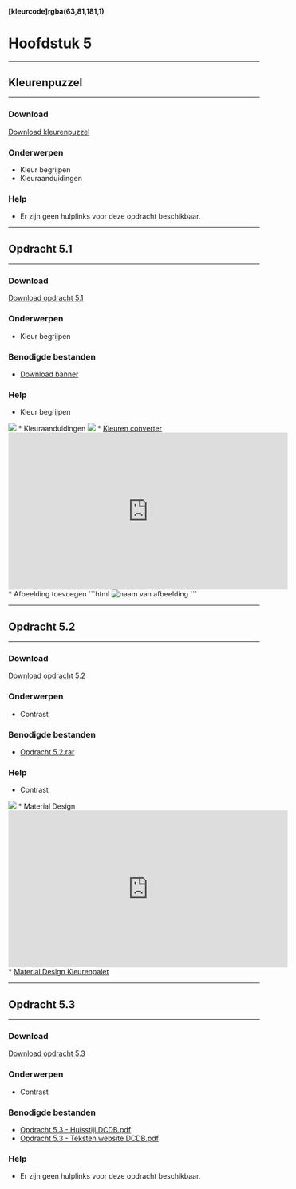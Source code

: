 #### [kleurcode]rgba(63,81,181,1)

# Hoofdstuk 5

---
## Kleurenpuzzel
---

### Download
<a href="https://elo.kw1c.nl/CMS/Studie/811%20ICT-Academie/811%20VakkenInhoud/%5BB.14%20HTM%5D%20HTMLCSS/Productie/02.%20Opdrachten/Hoofdstuk%205/Kleurenkiezer%20puzzel.xlsx" target="_blank">Download kleurenpuzzel</a>

### Onderwerpen
*   Kleur begrijpen
*   Kleuraanduidingen

### Help
*   Er zijn geen hulplinks voor deze opdracht beschikbaar.

---
## Opdracht 5.1
---

### Download
<a href="https://elo.kw1c.nl/CMS/Studie/811%20ICT-Academie/811%20VakkenInhoud/%5BB.14%20HTM%5D%20HTMLCSS/Productie/02.%20Opdrachten/Hoofdstuk%205/Opdracht%205.1.pdf" target="_blank">Download opdracht 5.1</a>

### Onderwerpen
*   Kleur begrijpen

### Benodigde bestanden
*   <a href="https://elo.kw1c.nl/CMS/Studie/811%20ICT-Academie/811%20VakkenInhoud/%5BB.14%20HTM%5D%20HTMLCSS/Productie/02.%20Opdrachten/Hoofdstuk%205/Resources/Opdracht%205.1%20-%20Banner.jpg" target="_blank">Download banner</a>

### Help
*   Kleur begrijpen
<img src="https://elo.kw1c.nl/CMS/Studie/811%20ICT-Academie/811%20VakkenInhoud/%5BB.14%20HTM%5D%20HTMLCSS/Productie/02.%20Opdrachten/Hoofdstuk%205/Resources/KleurBegrijpen.png">
*   Kleuraanduidingen
<img src="https://elo.kw1c.nl/CMS/Studie/811%20ICT-Academie/811%20VakkenInhoud/%5BB.14%20HTM%5D%20HTMLCSS/Productie/02.%20Opdrachten/Hoofdstuk%205/Resources/RGBHexKleurnamen.png">
*   <a href="http://www.w3schools.com/colors/colors_converter.asp" target="_blank">Kleuren converter</a>
<iframe width="560" height="315" src="https://www.youtube.com/embed/M8fFjAXOsgc" frameborder="0" allowfullscreen></iframe>
*   Afbeelding toevoegen
```html
<img src="url van de afbeelding" alt="naam van afbeelding">
```

---
## Opdracht 5.2
---

### Download
<a href="https://elo.kw1c.nl/CMS/Studie/811%20ICT-Academie/811%20VakkenInhoud/%5BB.14%20HTM%5D%20HTMLCSS/Productie/02.%20Opdrachten/Hoofdstuk%205/Opdracht%205.2.pdf" target="_blank">Download opdracht 5.2</a>

### Onderwerpen
*   Contrast

### Benodigde bestanden
*   <a href="https://elo.kw1c.nl/CMS/Studie/811%20ICT-Academie/811%20VakkenInhoud/%5BB.14%20HTM%5D%20HTMLCSS/Productie/02.%20Opdrachten/Hoofdstuk%205/Resources/Opdracht%205.2.rar" target="_blank">Opdracht 5.2.rar</a>

### Help
*   Contrast
<img src="https://elo.kw1c.nl/CMS/Studie/811%20ICT-Academie/811%20VakkenInhoud/%5BB.14%20HTM%5D%20HTMLCSS/Productie/02.%20Opdrachten/Hoofdstuk%205/Resources/Contrast.png">
*   Material Design
<iframe width="560" height="315" src="https://www.youtube.com/embed/xYkz0Ueg0L4" frameborder="0" allowfullscreen></iframe>
*   <a href="https://material.google.com/style/color.html#" target="_blank">Material Design Kleurenpalet</a>

---
## Opdracht 5.3
---

### Download
<a href="https://elo.kw1c.nl/CMS/Studie/811%20ICT-Academie/811%20VakkenInhoud/%5BB.14%20HTM%5D%20HTMLCSS/Productie/02.%20Opdrachten/Hoofdstuk%205/Opdracht%205.3.pdf" target="_blank">Download opdracht 5.3</a>

### Onderwerpen
*   Contrast

### Benodigde bestanden
*   <a href="https://elo.kw1c.nl/CMS/Studie/811%20ICT-Academie/811%20VakkenInhoud/%5BB.14%20HTM%5D%20HTMLCSS/Productie/02.%20Opdrachten/Hoofdstuk%205/Resources/Opdracht%205.3%20-%20Huisstijl%20DCDB.pdf" target="_blank">Opdracht 5.3 - Huisstijl DCDB.pdf</a>
*   <a href="https://elo.kw1c.nl/CMS/Studie/811%20ICT-Academie/811%20VakkenInhoud/%5BB.14%20HTM%5D%20HTMLCSS/Productie/02.%20Opdrachten/Hoofdstuk%205/Resources/Opdracht%205.3%20-%20Teksten%20website%20DCDB.pdf" target="_blank">Opdracht 5.3 - Teksten website DCDB.pdf</a>

### Help
*   Er zijn geen hulplinks voor deze opdracht beschikbaar.